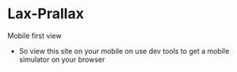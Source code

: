 # Lax-Prallax
Mobile first view
 - So view this site on your mobile on use dev tools to get a mobile simulator on your browser
